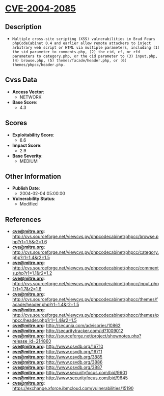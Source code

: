 
# [CVE-2004-2085](https://cve.mitre.org/cgi-bin/cvename.cgi?name=CVE-2004-2085)

## Description

- `Multiple cross-site scripting (XSS) vulnerabilities in Brad Fears phpCodeCabinet 0.4 and earlier allow remote attackers to inject arbitrary web script or HTML via multiple parameters, including (1) the sid parameter to comments.php, (2) the cid, cf, or rfd parameters to category.php, or the cid parameter to (3) input.php, (4) browse.php, (5) themes/facade/header.php, or (6) themes/phpcc/header.php.`

## Cvss Data

- **Access Vector**:
  - NETWORK
- **Base Score**:
  - 4.3

## Scores

- **Exploitability Score**:
  - 8.6
- **Impact Score**:
  - 2.9
- **Base Severity**:
  - MEDIUM

## Other Information

- **Publish Date**:
  - 2004-02-04 05:00:00
- **Vulnerability Status**:
  - Modified

## References

- **cve@mitre.org**: http://cvs.sourceforge.net/viewcvs.py/phpcodecabinet/phpcc/browse.php?r1=1.5&r2=1.6
- **cve@mitre.org**: http://cvs.sourceforge.net/viewcvs.py/phpcodecabinet/phpcc/category.php?r1=1.4&r2=1.5
- **cve@mitre.org**: http://cvs.sourceforge.net/viewcvs.py/phpcodecabinet/phpcc/comments.php?r1=1.1&r2=1.2
- **cve@mitre.org**: http://cvs.sourceforge.net/viewcvs.py/phpcodecabinet/phpcc/input.php?r1=1.7&r2=1.8
- **cve@mitre.org**: http://cvs.sourceforge.net/viewcvs.py/phpcodecabinet/phpcc/themes/facade/header.php?r1=1.4&r2=1.5
- **cve@mitre.org**: http://cvs.sourceforge.net/viewcvs.py/phpcodecabinet/phpcc/themes/phpcc/header.php?r1=1.4&r2=1.5
- **cve@mitre.org**: http://secunia.com/advisories/10862
- **cve@mitre.org**: http://securitytracker.com/id?1009012
- **cve@mitre.org**: http://sourceforge.net/project/shownotes.php?release_id=214860
- **cve@mitre.org**: http://www.osvdb.org/16710
- **cve@mitre.org**: http://www.osvdb.org/16711
- **cve@mitre.org**: http://www.osvdb.org/3885
- **cve@mitre.org**: http://www.osvdb.org/3886
- **cve@mitre.org**: http://www.osvdb.org/3887
- **cve@mitre.org**: http://www.securityfocus.com/bid/9601
- **cve@mitre.org**: http://www.securityfocus.com/bid/9645
- **cve@mitre.org**: https://exchange.xforce.ibmcloud.com/vulnerabilities/15190
